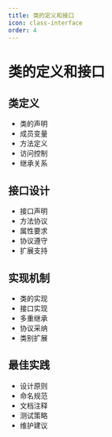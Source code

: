 ```yaml
---
title: 类的定义和接口
icon: class-interface
order: 4
---
```


# 类的定义和接口

## 类定义
- 类的声明
- 成员变量
- 方法定义
- 访问控制
- 继承关系

## 接口设计
- 接口声明
- 方法协议
- 属性要求
- 协议遵守
- 扩展支持

## 实现机制
- 类的实现
- 接口实现
- 多重继承
- 协议采纳
- 类别扩展

## 最佳实践
- 设计原则
- 命名规范
- 文档注释
- 测试策略
- 维护建议
